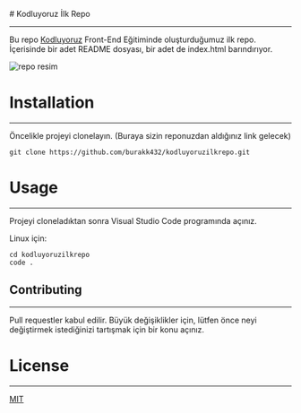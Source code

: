 \# Kodluyoruz İlk Repo

------

Bu repo [Kodluyoruz](https://www.kodluyoruz.org/) Front-End Eğitiminde oluşturduğumuz ilk repo. İçerisinde bir adet README dosyası, bir adet de index.html barındırıyor.



![repo resim](d:\deneme\resim.jpg)



# Installation

---

Öncelikle projeyi clonelayın. (Buraya sizin reponuzdan aldığınız link gelecek)

`git clone https://github.com/burakk432/kodluyoruzilkrepo.git`

# Usage

---

Projeyi cloneladıktan sonra Visual Studio Code programında açınız.

Linux için:

```
cd kodluyoruzilkrepo
code .
```



## Contributing

---

Pull requestler kabul edilir. Büyük değişiklikler için, lütfen önce neyi değiştirmek istediğinizi tartışmak için bir konu açınız.

## 

# License

---

[MIT](https://choosealicense.com/licenses/mit/)

